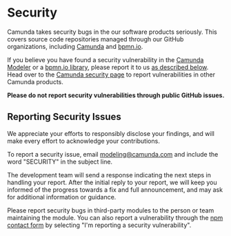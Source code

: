 # Security

Camunda takes security bugs in the our software products seriously. This covers source code repositories managed through
our GitHub organizations, including [Camunda](https://github.com/camunda) and [bpmn.io](https://github.com/bpmn-io).

If you believe you have found a security vulnerability in
the [Camunda Modeler](https://github.com/camunda/camunda-modeler) or a [bpmn.io library](https://github.com/bpmn-io),
please report it to us [as described below](#reporting-security-issues). Head over to
the [Camunda security page](https://docs.camunda.org/security/report-vulnerability/) to report vulnerabilities in other
Camunda products.

__Please do not report security vulnerabilities through public GitHub issues.__

## Reporting Security Issues

We appreciate your efforts to responsibly disclose your findings, and will make every effort to acknowledge your
contributions.

To report a security issue, email [modeling@camunda.com](mailto:modeling@camunda.com) and include the word "SECURITY" in
the subject line.

The development team will send a response indicating the next steps in handling your report. After the initial reply to
your report, we will keep you informed of the progress towards a fix and full announcement, and may ask for additional
information or guidance.

Please report security bugs in third-party modules to the person or team maintaining the module. You can also report a
vulnerability through the [npm contact form](https://www.npmjs.com/support) by selecting "I'm reporting a security
vulnerability".
